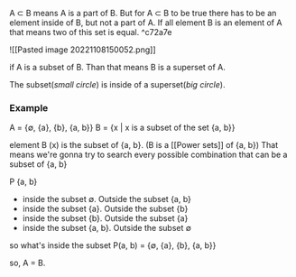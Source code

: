 A ⊂ B means A is a part of B.
But for A ⊂ B to be true there has to be an element inside of B, but not a part of A. If all element B is an element of A that means two of this set is equal. ^c72a7e

![[Pasted image 20221108150052.png]]

if A is a subset of B. Than that means B is a superset of A.

The subset(*small circle*) is inside of a superset(*big circle*).

### Example
A = {∅, {a}, {b}, {a, b}}
B = {x | x is a subset of the set {a, b}}

element B (x) is the subset of {a, b}. (B is a [[Power sets]] of {a, b}) That means we're gonna try to search every possible combination that can be a subset of {a, b}

P {a, b}
- inside the subset ∅. Outside the subset {a, b}
- inside the subset {a}. Outside the subset {b}
- inside the subset {b}. Outside the subset {a}
- inside the subset {a, b}. Outside the subset ∅

so what's inside the subset
P(a, b) = {∅, {a}, {b}, {a, b}}

so, A = B.